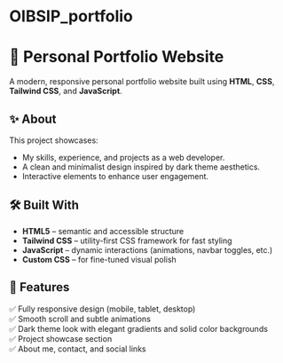 # OIBSIP_portfolio
# 🌟 Personal Portfolio Website

A modern, responsive personal portfolio website built using **HTML**, **CSS**, **Tailwind CSS**, and **JavaScript**.

## ✨ About
This project showcases:
- My skills, experience, and projects as a web developer.
- A clean and minimalist design inspired by dark theme aesthetics.
- Interactive elements to enhance user engagement.

## 🛠️ Built With
- **HTML5** – semantic and accessible structure
- **Tailwind CSS** – utility-first CSS framework for fast styling
- **JavaScript** – dynamic interactions (animations, navbar toggles, etc.)
- **Custom CSS** – for fine-tuned visual polish

## 📌 Features
✅ Fully responsive design (mobile, tablet, desktop)  
✅ Smooth scroll and subtle animations  
✅ Dark theme look with elegant gradients and solid color backgrounds  
✅ Project showcase section  
✅ About me, contact, and social links


